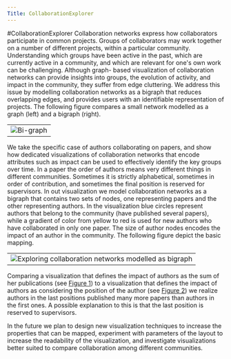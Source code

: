 ```yaml
---
Title: CollaborationExplorer
---
```

#CollaborationExplorer
Collaboration networks express how collaborators participate in common projects. Groups of collaborators may work together on a number of different projects, within a particular community. Understanding which groups have been active in the past, which are currently active in a community, and which are relevant for one's own work can be challenging. Although graph- based visualization of collaboration networks can provide insights into groups, the evolution of activity, and impact in the community, they suffer from edge cluttering. We address this issue by modelling collaboration networks as a bigraph that reduces overlapping edges, and provides users with an identifiable representation of projects. The following figure compares a small network modelled as a graph (left) and a bigraph (right). 


| |
|---|
|![Bi-graph](%assets_url%/files/7f/bp9wnd7d86cjeoi9n3i6hcu0zki5vj/bigraph.png)

We take the specific case of authors collaborating on papers, and show how dedicated visualizations of collaboration networks that encode attributes such as impact can be used to effectively identify the key groups over time. In a paper the order of authors means very different things in different communities. Sometimes it is strictly alphabetical, sometimes in order of contribution, and sometimes the final position is reserved for supervisors. In out visualization we model collaboration networks as a bigraph that contains two sets of nodes, one representing papers and the other representing authors. In the visualization blue circles represent authors that belong to the community (have published several papers), while a gradient of color from yellow to red is used for new authors who have collaborated in only one paper. The size of author nodes encodes the impact of an author in the community. The following figure depict the basic mapping.


| |
|---|
|![Exploring collaboration networks modelled as bigraph](%assets_url%/files/5a/xvwbaix61x0lkxcciryzh21nbg3srw/visualization.png)

Comparing a visualization that defines the impact of authors as the sum of her publications (see [Figure 1](%base_url%/download/merino/LiteraVis/collaborationWithOrder.html)) to a visualization that defines the impact of authors as considering the position of the author (see [Figure 2](%base_url%/download/merino/LiteraVis/collaborationWithoutOrder.html)) we realize authors in the last positions published many more papers than authors in the first ones. A possible explanation to this is that the last position is reserved to supervisors.

In the future we plan to design new visualization techniques to increase the properties that can be mapped, experiment with parameters of the layout to increase the readability of the visualization, and investigate visualizations better suited to compare collaboration among different communities.
